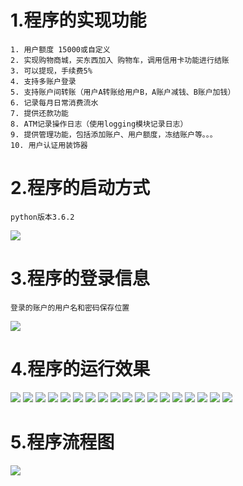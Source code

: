 # 1.程序的实现功能
```
1. 用户额度 15000或自定义
2. 实现购物商城，买东西加入 购物车，调用信用卡功能进行结账
3. 可以提现，手续费5%
4. 支持多账户登录
5. 支持账户间转账（用户A转账给用户B，A账户减钱、B账户加钱）
6. 记录每月日常消费流水
7. 提供还款功能
8. ATM记录操作日志（使用logging模块记录日志）
9. 提供管理功能，包括添加账户、用户额度，冻结账户等。。。
10. 用户认证用装饰器
```
# 2.程序的启动方式
```
python版本3.6.2
```
![](.README_images/4695e1cd.png)
# 3.程序的登录信息
```
登录的账户的用户名和密码保存位置
```
![](.README_images/0492e176.png)
# 4.程序的运行效果
![](.README_images/fa59550c.png)
![](.README_images/3427af9f.png)
![](.README_images/9d3ce3ca.png)
![](.README_images/14b6d2e4.png)
![](.README_images/a0e44115.png)
![](.README_images/7bc94258.png)
![](.README_images/376f1f1a.png)
![](.README_images/594c18d1.png)
![](.README_images/260c7248.png)
![](.README_images/bc49e0c1.png)
![](.README_images/5d513418.png)
![](.README_images/8fd8456c.png)
![](.README_images/04518a76.png)
![](.README_images/a24da688.png)
![](.README_images/0d8c7055.png)
![](.README_images/525fac16.png)
![](.README_images/9f19c421.png)
![](.README_images/cd0d9178.png)

# 5.程序流程图
![](.README_images/atm-购物.jpg)
